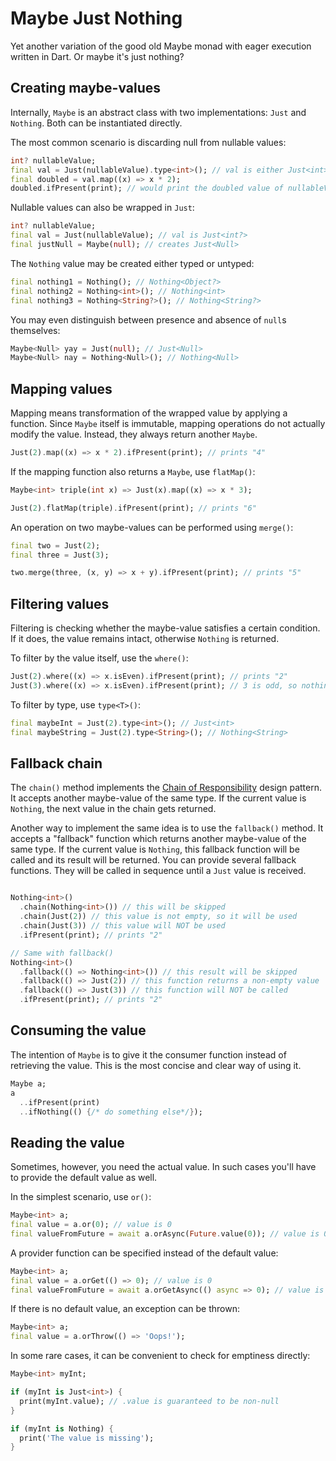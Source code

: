 # Maybe Just Nothing
Yet another variation of the good old Maybe monad with eager execution written in Dart. 
Or maybe it\'s just nothing?

## Creating maybe-values
Internally, `Maybe` is an abstract class with two implementations: `Just` and `Nothing`.
Both can be instantiated directly.

The most common scenario is discarding null from nullable values:
```dart
int? nullableValue;
final val = Just(nullableValue).type<int>(); // val is either Just<int> or Nothing<int>
final doubled = val.map((x) => x * 2);
doubled.ifPresent(print); // would print the doubled value of nullableValue if it's not null
```

Nullable values can also be wrapped in `Just`:
```dart
int? nullableValue;
final val = Just(nullableValue); // val is Just<int?>
final justNull = Maybe(null); // creates Just<Null>
```

The `Nothing` value may be created either typed or untyped:
```dart
final nothing1 = Nothing(); // Nothing<Object?>
final nothing2 = Nothing<int>(); // Nothing<int>
final nothing3 = Nothing<String?>(); // Nothing<String?>
```

You may even distinguish between presence and absence of `null`s themselves:
```dart
Maybe<Null> yay = Just(null); // Just<Null>
Maybe<Null> nay = Nothing<Null>(); // Nothing<Null>
```

## Mapping values
Mapping means transformation of the wrapped value by applying a function. 
Since `Maybe` itself is immutable, mapping operations do not actually modify the value.
Instead, they always return another `Maybe`. 
```dart
Just(2).map((x) => x * 2).ifPresent(print); // prints "4"
```

If the mapping function also returns a `Maybe`, use `flatMap()`:
```dart
Maybe<int> triple(int x) => Just(x).map((x) => x * 3);

Just(2).flatMap(triple).ifPresent(print); // prints "6"
```

An operation on two maybe-values can be performed using `merge()`:
```dart
final two = Just(2);
final three = Just(3);

two.merge(three, (x, y) => x + y).ifPresent(print); // prints "5"
```

## Filtering values
Filtering is checking whether the maybe-value satisfies a certain condition. If it does, 
the value remains intact, otherwise `Nothing` is returned. 

To filter by the value itself, use the `where()`: 
```dart
Just(2).where((x) => x.isEven).ifPresent(print); // prints "2"
Just(3).where((x) => x.isEven).ifPresent(print); // 3 is odd, so nothing happens
```

To filter by type, use `type<T>()`:
```dart
final maybeInt = Just(2).type<int>(); // Just<int>
final maybeString = Just(2).type<String>(); // Nothing<String>
```

## Fallback chain
The `chain()` method implements the [Chain of Responsibility] design pattern. It accepts another
maybe-value of the same type. If the current value is `Nothing`, the next value in the chain gets returned.

Another way to implement the same idea is to use the `fallback()` method. It accepts a "fallback" 
function which returns another maybe-value of the same type. If the current value is `Nothing`, 
this fallback function will be called and its result will be returned. You can provide several fallback functions. 
They will be called in sequence until a `Just` value is received.


```dart

Nothing<int>()
  .chain(Nothing<int>()) // this will be skipped
  .chain(Just(2)) // this value is not empty, so it will be used
  .chain(Just(3)) // this value will NOT be used
  .ifPresent(print); // prints "2"

// Same with fallback()
Nothing<int>()
  .fallback(() => Nothing<int>()) // this result will be skipped
  .fallback(() => Just(2)) // this function returns a non-empty value
  .fallback(() => Just(3)) // this function will NOT be called
  .ifPresent(print); // prints "2"
```

## Consuming the value
The intention of `Maybe` is to give it the consumer function instead of retrieving the value.
This is the most concise and clear way of using it.
```dart
Maybe a;
a
  ..ifPresent(print)
  ..ifNothing(() {/* do something else*/});
```

## Reading the value
Sometimes, however, you need the actual value. In such cases you'll have to provide the default value as well. 

In the simplest scenario, use `or()`:

```dart
Maybe<int> a;
final value = a.or(0); // value is 0
final valueFromFuture = await a.orAsync(Future.value(0)); // value is 0
```

A provider function can be specified instead of the default value:

```dart
Maybe<int> a;
final value = a.orGet(() => 0); // value is 0
final valueFromFuture = await a.orGetAsync(() async => 0); // value is 0
```

If there is no default value, an exception can be thrown:

```dart
Maybe<int> a;
final value = a.orThrow(() => 'Oops!');
```

In some rare cases, it can be convenient to check for emptiness directly:

```dart
Maybe<int> myInt;

if (myInt is Just<int>) {
  print(myInt.value); // .value is guaranteed to be non-null
}

if (myInt is Nothing) {
  print('The value is missing');
}
```

[Chain of Responsibility]: https://refactoring.guru/design-patterns/chain-of-responsibility
